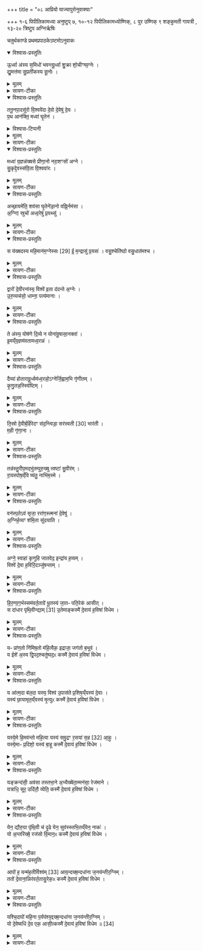 +++
title = "०८ आप्रियो याज्यापुरोनुवाक्याः"

+++
१-६ पिपीलिकामध्या अनुष्टुप्
७, १०-१२ पिपीलिकामध्योष्णिक्,
८ पुर उष्णिक्
९  शङ्कुमती गायत्री , १३-२० त्रिष्टुप अग्निर्ऋषिः

चतुर्थकाण्डे प्रथमप्रपाठकेऽष्टमोऽनुवाकः
<details open><summary>विश्वास-प्रस्तुतिः</summary>

ऊ॒र्ध्वा अ॑स्य स॒मिधो॑ भवन्त्यू॒र्ध्वा शु॒क्रा शो॒चीꣳष्य॒ग्नेः ।  
द्यु॒मत्त॑मा सु॒प्रती॑कस्य सू॒नोः ।  
</details>

<details><summary>मूलम्</summary>

ऊ॒र्ध्वा अ॑स्य स॒मिधो॑ भवन्त्यू॒र्ध्वा शु॒क्रा शो॒चीꣳष्य॒ग्नेः ।  
द्यु॒मत्त॑मा सु॒प्रती॑कस्य सू॒नोः ।  
</details>

<details><summary>सायण-टीका</summary>

( अथ चतुर्थकाण्डे प्रथमप्रपाठकेऽष्टमोऽनुवाकः )।  
सप्तमेऽनुवाकेऽग्निचयनाङ्गभूते पशौ सामिधेन्योऽभिहिताः ।  
अथाष्टमे प्रयाजयाज्या आप्रीनाम(मि)का उच्यन्ते ।  
कल्पः—‘ऊर्ध्वा अस्य समिधो भवन्तीति प्रयाजानामाप्रियो भवन्ति’ इति।  
तत्र प्रथमामाह— ऊर्ध्वा अस्येति ।  
प्रयाजानां सर्वेषामग्निविशेषा एव देवताः ।  
तत्र प्रथम-प्रयाजदेवतामग्निविशेषरूपामयं समिच्छब्द आचष्टे ।  
सम्यगि धे प्रकाशत इति व्युत्पत्तेः ।  
बहुवचनं पूजार्थम् ।  
अस्याग्नेः स्वरूपविशेषभूताः समिधः समिन्नामिका  
१८१९ देवता ऊर्ध्वा भवन्ति, अस्मच्छ्रेयोर्थमुद्युक्ता भवन्तु ।  
तदुद्योगाच्छोचींषि ज्वालास्व-रूपाण्यूर्ध्वा भवन्तुत्तमानि भवन्तु ।  
कीदृशानि शोचींषि, शुक्रा भास्वराणि द्युमत्त-माऽतिशयेन दीप्तिमन्ति ।  
कीदृशस्याग्नेः, सुप्र॑तीकस्य सुमुखस्य सूनोः पुत्रवद्धित-कारिणः ।  
</details>

<details open><summary>विश्वास-प्रस्तुतिः</summary>

तनू॒नपा॒दसु॑रो वि॒श्ववे॑दा दे॒वो दे॒वेषु॑ दे॒वः ।  
प॒थ आन॑क्ति॒ मध्वा॑ घृ॒तेन॑ ।  
</details>

<details><summary>विश्वास-टिप्पनी</summary>

पाठान्तरं काशिकानुवादे -

> तनू꣡न꣡पात् (tanu being formed by ऊ Unadi I.80 has acute on the final, according to others it has acute on the first and napat = na pati or na palayati with क्विप् and has acute on the first). 
</details>


<details><summary>मूलम्</summary>

तनू॒नपा॒दसु॑रो वि॒श्ववे॑दा दे॒वो दे॒वेषु॑ दे॒वः ।  
प॒थ आन॑क्ति॒ मध्वा॑ घृ॒तेन॑ ।  
</details>

<details><summary>सायण-टीका</summary>

अथ द्वितीयामाह— तनूनपादसुर इति ।  
तनूर्न पातयति न विनाशयतीति तनूनपात्, शरीर-पालक इत्यर्थः ।  
एतन्नामकः कश्चिदग्निविशेषो मध्वा मधुरेण घृतेन पथ आनक्ति स्वर्गसाधनत्वेन तन्मार्गभूतानि हवींषि घृतेनाऽऽक्तानि करोतु ।  
कीदृशस्तनूनपात् ।  
असू प्राणान्राति ददातीत्यसुरः ।  
अत एव शरीरपालक इति युक्तम् ।  
विश्वं वेत्तीति विश्ववेदाः ।  
देवो द्योतनात्मको मनुष्यैः पूजनीयो  वा ।  
न केवलं मनुष्येष्वेव देवो-ऽपि तु देवेष्वप्यधिको देवः ।   
</details>

<details open><summary>विश्वास-प्रस्तुतिः</summary>

मध्वा॑ य॒ज्ञन्न॑ख्षसे प्रीणा॒नो नरा॒शꣳसो॑ अग्ने ।  
सु॒कृद्दे॒वस्स॑वि॒ता वि॒श्ववा॑रः ।
</details>

<details><summary>मूलम्</summary>

मध्वा॑ य॒ज्ञन्न॑ख्षसे प्रीणा॒नो नरा॒शꣳसो॑ अग्ने ।  
सु॒कृद्दे॒वस्स॑वि॒ता वि॒श्ववा॑रः ।
</details>

<details><summary>सायण-टीका</summary>

अथ तृतीयामाह— मध्वा यज्ञमिति ।  
नरैः शंसनीयो नरशंसः ।  
एतन्नामकः कश्चिदग्निवि-शेषः।  
हेऽग्ने त्वं नराशंसो भूत्वा मध्वा मधुरेण घृतेन प्रीणानस्तृप्यन्निमं यज्ञं नक्षसे प्राप्नोषि निर्वर्तयसीत्यर्थः ।  
कीदृशो नराशंसः ।  
सुष्ठु करोति वैकल्यं परिहरतीति सुकृत् ।  
देवो द्योतनात्मकः सविता कर्मण्यस्माकं प्रेरकः ।  
विश्वानि दुरितानि वार-यतीवि विश्ववारः ।  
</details>

<details open><summary>विश्वास-प्रस्तुतिः</summary>

अच्छा॒यमे॑ति॒ शव॑सा घृ॒तेने॑डा॒नो वह्नि॒र्नम॑सा ।  
अ॒ग्निꣵ स्रुचो॑ अध्व॒रेषु॑ प्र॒यथ्सु॑ ।  
</details>

<details><summary>मूलम्</summary>

अच्छा॒यमे॑ति॒ शव॑सा घृ॒तेने॑डा॒नो वह्नि॒र्नम॑सा ।  
अ॒ग्निꣵ स्रुचो॑ अध्व॒रेषु॑ प्र॒यथ्सु॑ ।  
</details>

<details><summary>सायण-टीका</summary>

अथ चतुर्थीमाह— अच्छायमेतीति ।  
ईडान इत्यग्निविशेषस्य नामधेयम् ।  
स्तुतिप्रियत्वादीडान इत्युच्यते ।  
एतन्नामकोऽयं वह्निः शवसा बलेन युक्तः सन्नच्छ यज्ञं प्राप्तुमेति गच्छति।  
तमग्निमध्वरेषु प्रयत्सु यज्ञेषु प्रवर्तमानेषु स्रुचो घृतेन जुहूनिष्ठेनाऽऽज्येन नमसा नम-स्कारेण च परिचरेमेति शेषः ।   

</details>
<details open><summary>विश्वास-प्रस्तुतिः</summary>

स य॑ख्षदस्य महि॒मान॑म॒ग्नेस्सः [29]  ई॒ म॒न्द्रासु॑ प्र॒यसः॑ ।
वसु॒श्चेति॑ष्ठो वसु॒धात॑मश्च ।
</details>

<details><summary>मूलम्</summary>

स य॑ख्षदस्य महि॒मान॑म॒ग्नेस्सः [29]  ई॒ म॒न्द्रासु॑ प्र॒यसः॑ ।
वसु॒श्चेति॑ष्ठो वसु॒धात॑मश्च ।
</details>

<details><summary>सायण-टीका</summary>

अथ पञ्चमीमाह— स यक्षदस्येति ।  
बर्हिर्नामकः कश्चिदग्निविशेषः प्राकृते बर्हिरग्न आज्यस्य वेत्वित मन्त्रे प्रसिद्धत्वादिह प्रसिद्धवाचकेन तच्छब्देन परामृश्यते ।  
स तादृशो बर्हि-र्नामकोऽग्निविशेषोऽस्य सामान्यरूपस्याग्नेर्महिमानं यक्षद्यजतु पूजयतु ।  
स *ईं स एव बर्हिर्नामकोऽग्निर्मन्द्रासु हर्षजनिकासु स्तुतिरूपासु ऋक्षु प्रयसः प्रयासवान्, * मन्त्रेऽनुस्वारलोपश्छान्दसः ।  
१८२० अधिकपरिचर्यायुक्त इत्यर्थः ।  
किंचायं बर्हिर्नामकोऽग्निर्वसुः प्राणिनां वासयिता चेतिष्ठोऽतिशयेनाभिज्ञो वसुधातमश्च यजमानार्थं द्रव्यस्यातिशयेन धारयिता ।  
</details>

<details open><summary>विश्वास-प्रस्तुतिः</summary>

द्वारो॑ दे॒वीरन्व॑स्य॒ विश्वे॑ व्र॒ता द॑दन्ते अ॒ग्नेः ।  
उ॒रु॒व्यच॑सो॒ धाम्ना॒ पत्य॑मानाः ।  
</details>

<details><summary>मूलम्</summary>

द्वारो॑ दे॒वीरन्व॑स्य॒ विश्वे॑ व्र॒ता द॑दन्ते अ॒ग्नेः ।  
उ॒रु॒व्यच॑सो॒ धाम्ना॒ पत्य॑मानाः ।  
</details>

<details><summary>सायण-टीका</summary>

अथ षष्ठीमाह— द्वारो देवीरन्वस्येति ।  
द्वार्शब्देन स्त्रीमूर्तिधरः कश्चुदग्निविशेष उच्यते ।  
पूजार्थं बहुवचनम् ।  
या देव्यो द्वार्शब्दाभिधेयाः प्रथममग्नेर्व्रतमाचरन्ति ता द्वारो देवीरनु विश्वे सर्वे यजमाना अस्याग्नेः संबन्धीनि व्रतानि कर्माणि ददन्ते हविः प्रयच्छन्ति ।  
कीदृशीर्द्वारः ।  
उरुव्यचसो विस्तीर्णगतीर्धाभ्ना तेजसा प्रत्यमानाः प्राप्य- माणास्तेजास्विनीरित्यर्थः ।  
</details>

<details open><summary>विश्वास-प्रस्तुतिः</summary>

ते अ॑स्य॒ योष॑णे दि॒व्ये न योना॑वु॒षासा॒नक्ता॑ ।  
इ॒मय्ँय॒ज्ञम॑वतामध्व॒रन्नः॑ ।
</details>

<details><summary>मूलम्</summary>

ते अ॑स्य॒ योष॑णे दि॒व्ये न योना॑वु॒षासा॒नक्ता॑ ।  
इ॒मय्ँय॒ज्ञम॑वतामध्व॒रन्नः॑ ।
</details>

<details><summary>सायण-टीका</summary>

अथ सप्तमीमाह— ते अस्येति ।  
उषासेत्युषःकालरूपा काचिदग्नेमूर्तिः, नक्तेति च रात्रिरूपा काचिदग्नेर्मूर्प्तिः ।  
उषासा च नक्ता चोषासानक्ता ।  
एतन्नामिके ये अस्याग्नेर्मूर्ती ते नोऽस्मदीयमिमं यज्ञं योनावस्मिन्स्थानेऽध्वरं हिंसारहितं यथा भवति तथाऽवतां रक्षताम् ।  
कीदृश्यौ ते, योषणे परस्परमिश्रिते ।  
तत्र दृष्टान्तः— दिव्ये न, यथा द्युलोकस्थे मूर्ती भासमाने भवत एवमेते मूर्ती ।  
</details>

<details open><summary>विश्वास-प्रस्तुतिः</summary>

दैव्या॑ होतारावू॒र्ध्वम॑ध्व॒रन्नो॒ऽग्नेर्जि॒ह्वाम॒भि गृ॑णीतम् ।  
कृ॒णु॒तन्न॒स्स्वि॑ष्टिम् ।  
</details>

<details><summary>मूलम्</summary>

दैव्या॑ होतारावू॒र्ध्वम॑ध्व॒रन्नो॒ऽग्नेर्जि॒ह्वाम॒भि गृ॑णीतम् ।  
कृ॒णु॒तन्न॒स्स्वि॑ष्टिम् ।  
</details>

<details><summary>सायण-टीका</summary>

अथाष्टमीमाह— दैव्या होताराविति ।  
होतृशब्दाभिधेयौ द्वावग्निविशेषौ ।  
होतृत्वं च विविधं दैव्यं मानुषं च ।  
तत्रैतौ होतारौ दैव्यौ ।  
हे दैव्या होतारावग्नेर्जिह्वां ज्वालामभिलक्ष्य प्रवृत्तमूर्ध्वमत्युच्छ्रितं नोऽध्वरमस्मदीयमिमं यज्ञं गृणीतं प्रख्या पयतम् ।  
किंच नोऽस्मदर्थं स्विष्टिं कृणुतं वैगुण्यं परिहत्येतामिष्टिं शोभनां कुरुतम् ।
</details>

<details open><summary>विश्वास-प्रस्तुतिः</summary>

ति॒स्रो दे॒वीर्ब॒र्हिरेदꣳ स॑द॒न्त्विडा॒ सर॑स्वती [30]  भार॑ती ।  
म॒ही गृ॑णा॒ना ।  
</details>

<details><summary>मूलम्</summary>

ति॒स्रो दे॒वीर्ब॒र्हिरेदꣳ स॑द॒न्त्विडा॒ सर॑स्वती [30]  भार॑ती ।  
म॒ही गृ॑णा॒ना ।  
</details>

<details><summary>सायण-टीका</summary>

अथ नवमीमाह— तिस्रो देवोरिति ।  
इडा सरस्वती भारतीत्यादिशब्दवाच्यास्तिस्रो देव्योऽ-ग्निमूर्तयो याः सन्ति ता इदं बर्हिरिमं यज्ञमासदन्तु ।  
प्राप्नुवन्तु ।  
तासां प्रत्येके विशेषणमाह—मही महती गृणाना यज्ञं प्रख्यापयन्ती ।   
</details>

<details open><summary>विश्वास-प्रस्तुतिः</summary>

तन्न॑स्तु॒रीप॒मद्भु॑तम्पुरु॒ख्षु त्वष्टा॑ सु॒वीर॑म् ।  
रा॒यस्पोष॒व्ँवि ष्य॑तु॒ नाभि॑म॒स्मे ।  
</details>

<details><summary>मूलम्</summary>

तन्न॑स्तु॒रीप॒मद्भु॑तम्पुरु॒ख्षु त्वष्टा॑ सु॒वीर॑म् ।  
रा॒यस्पोष॒व्ँवि ष्य॑तु॒ नाभि॑म॒स्मे ।  
</details>

<details><summary>सायण-टीका</summary>

अथ दशमीमाह— तन्नस्तुरीपमिति ।  
त्वष्टेति कश्चिदग्निविशेषः ।  
सोऽयमस्मे अस्मासु तदैश्वर्यं, विष्यतु विशेषेणावंसितं करोतु संपूर्ण करोत्वित्यर्थः ।  
कीदृशमैश्वर्यं, नोऽ-स्मदर्थं तुरीपं तूर्णमेव प्राप्यमाणम् ।  
अद्भुतं गवाश्वादिबाहुल्येऽऽश्चर्यरूपं, पुरुक्षु पुरुभिर्बहुभिमर्नुष्यैः क्षूयते शब्द्यते प्रशस्यत इति पुरुक्षु ( तादृशम् ) ।  
शोभना  
१८२१ वीराः पुत्रा यस्मिंस्तत्सुवीरं, रायो धनस्य पोषः पुष्टिर्यस्मिंस्तद्रायस्पोपं, नाभिं रथचक्रगतानामराणां नाभिरिव सर्मेषां बन्धूनामाश्रयभूतं [ तादृशम् ] ।  
</details>

<details open><summary>विश्वास-प्रस्तुतिः</summary>

वन॑स्प॒तेऽव॑ सृजा॒ ररा॑ण॒स्त्मना॑ दे॒वेषु॑ ।  
अ॒ग्निर्ह॒व्यꣳ श॑मि॒ता सू॑दयाति ।
</details>

<details><summary>मूलम्</summary>

वन॑स्प॒तेऽव॑ सृजा॒ ररा॑ण॒स्त्मना॑ दे॒वेषु॑ ।  
अ॒ग्निर्ह॒व्यꣳ श॑मि॒ता सू॑दयाति ।
</details>

<details><summary>सायण-टीका</summary>

अथैकादशीमाह वनस्पतेऽवेति ।  
वनस्पतिनामकः कश्चिदुग्निविशेषः ।  
हे वनस्पते त्वं रणाणो दानशीलः सन्रममाणो वा देवेष्वस्माभिर्यष्टव्येषु त्मनाऽवसृजास्मद्दत्तं हविः स्वयमेव स्थापय ।  
अस्माभिः प्रार्थितोऽयमग्निः शमिता दुरितापशमस्य कर्ता सन्हव्यं सूदयाति, अस्मदीयं हर्विर्देवेषु सूदयतु ।    
</details>

<details open><summary>विश्वास-प्रस्तुतिः</summary>

अग्ने॒ स्वाहा॑ कृणुहि जातवेद॒ इन्द्रा॑य ह॒व्यम् ।  
विश्वे॑ दे॒वा ह॒विरि॒दञ्जु॑षन्ताम् ।
</details>

<details><summary>मूलम्</summary>

अग्ने॒ स्वाहा॑ कृणुहि जातवेद॒ इन्द्रा॑य ह॒व्यम् ।  
विश्वे॑ दे॒वा ह॒विरि॒दञ्जु॑षन्ताम् ।
</details>

<details><summary>सायण-टीका</summary>

अथ द्वादशीमाह— अग्ने स्वाहेति ।  
स्वाहाकाराभिमानी कश्चिदग्निविशेषः ।  
तादृश हे जात-वेदोऽग्न इन्द्रार्थमिदं हव्यं स्वाहा कृणुहि स्वाहुतं कुरु ।   

विश्वे देवाः सर्वेऽपि देवा-स्तदा तदा मया दीयमानमिदं हविर्जुषन्ताम् ।  
यद्यप्येकादशेव प्रयाजास्तथाऽपि द्वितीयतृतीययोर्मन्त्रयोः पुरुषभेदेन व्यवस्थियत्वान्मन्त्राणां द्वादशसंख्या न विरुद्यते ।  
सा च व्यवस्था सूत्रकारेण दर्शिता– “नराशंसो द्वितीयः प्रयाजो वसिष्ठशुनकानां तनूनपादितरेषां गोत्राणाम्” इति।  
</details>

<details open><summary>विश्वास-प्रस्तुतिः</summary>

हि॒र॒ण्य॒ग॒र्भस्सम॑वर्त॒ताग्रे॑ भू॒तस्य॑ जा॒तᳶ पति॒रेक॑ आसीत् ।  
स दा॑धार पृथि॒वीन्द्याम् [31]  उ॒तेमाङ्कस्मै॑ दे॒वाय॑ ह॒विषा॑ विधेम ।  
</details>

<details><summary>मूलम्</summary>

हि॒र॒ण्य॒ग॒र्भस्सम॑वर्त॒ताग्रे॑ भू॒तस्य॑ जा॒तᳶ पति॒रेक॑ आसीत् ।  
स दा॑धार पृथि॒वीन्द्याम् [31]  उ॒तेमाङ्कस्मै॑ दे॒वाय॑ ह॒विषा॑ विधेम ।  
</details>

<details><summary>सायण-टीका</summary>

कल्पः—हिरण्यगर्भः समवर्तताग्र इति स्रुच्यमाघारयति” इति।  
पाठस्तु— हिरण्यगर्भ इति ।  
हिरण्ये ब्रह्माण्डरूपे गर्भरूपेणावस्थितः प्रजापतिर्हिर-ण्यगर्भः ।  
स च भूतस्य प्राणिजातस्याग्रे समवर्तत प्राणिजातोत्पत्तेः पुरा स्वयं शरीरधारी बभूव ।  
स च जात उत्पन्नमात्र एक एवोत्पत्स्यमानस्य सर्वस्य जगतः पतिरासीत् ।  
क एव पृथिवी द्यां विस्तीर्णो दिवं दाधार धृतवान् ।  
उतापि चेमां भूमिं दाधार ।  
तादृशाय कस्मै प्रजापतये देवायाऽऽधाररूपेण हविषा विधेम परिचरेम् ।  
</details>

<details open><summary>विश्वास-प्रस्तुतिः</summary>

यᳶ प्रा॑ण॒तो नि॑मिष॒तो म॑हि॒त्वैक॒ इद्राजा॒ जग॑तो ब॒भूव॑ ।  
य ईशे॑ अ॒स्य द्वि॒पद॒श्चतु॑ष्पद॒ᳵ कस्मै॑ दे॒वाय॑ ह॒विषा॑ विधेम ।  
</details>

<details><summary>मूलम्</summary>

यᳶ प्रा॑ण॒तो नि॑मिष॒तो म॑हि॒त्वैक॒ इद्राजा॒ जग॑तो ब॒भूव॑ ।  
य ईशे॑ अ॒स्य द्वि॒पद॒श्चतु॑ष्पद॒ᳵ कस्मै॑ दे॒वाय॑ ह॒विषा॑ विधेम ।  
</details>

<details><summary>सायण-टीका</summary>

कल्पः—“यः प्राणतो य आत्मदा इति प्राजापत्यस्य” इति।  
यः पशुः प्राजापत्यस्तस्यैते याज्यानुवाक्ये इत्यर्थः ।  
तत्र वपायां द्वे ऋचौ पुरोडाशे द्वे ऋचौ हविषि द्वे ऋचाविति षडृचो याज्यानुवाक्याः ।  
तत्र प्रथमामाह— यः प्राणत इति ।  
यः प्रजापतिरेक इदेक एव प्राणतः श्वासयुक्तस्य  
१८२२ निमिषतश्चक्षूर्निमेषयुक्तस्य च सर्वस्य जगतो महित्वा स्वमहिम्ना राजा बभूव ।  
अत एव यः प्रजापतिरस्य द्विपदो मनुष्यादेश्चतुष्पदो गवादेश्चेसे नियमनाव समर्थो भवति।  
तादृशाय कस्यै देवाय हविषा विधेम ।    
</details>

<details open><summary>विश्वास-प्रस्तुतिः</summary>

य आ॑त्म॒दा ब॑ल॒दा यस्य॒ विश्व॑ उ॒पास॑ते प्र॒शिष॒य्ँयस्य॑ दे॒वाः ।  
यस्य॑ छा॒यामृत॒य्ँयस्य॑ मृ॒त्युᳵ कस्मै॑ दे॒वाय॑ ह॒विषा॑ विधेम ।  
</details>

<details><summary>मूलम्</summary>

य आ॑त्म॒दा ब॑ल॒दा यस्य॒ विश्व॑ उ॒पास॑ते प्र॒शिष॒य्ँयस्य॑ दे॒वाः ।  
यस्य॑ छा॒यामृत॒य्ँयस्य॑ मृ॒त्युᳵ कस्मै॑ दे॒वाय॑ ह॒विषा॑ विधेम ।  
</details>

<details><summary>सायण-टीका</summary>

अथ द्वितीयामाह— य आत्मदा इति ।  
यः प्रजापतिरात्मदाः शरीरेषु जीवरूपेणऽऽत्मप्रद बलदाः सामर्थ्यप्रदश्च, यस्य प्रजापतेः प्रशिषमाज्ञां विश्वे सर्वे मनुष्या उपासते नातिवर्तन्ते ।  
किंच यस्य प्रशिषं देवा अप्युपासते ।  
अमृतममरणं मोक्षरूपं यस्य च्छाया, यस्य प्रजापतेश्छायावत्स्वाधीने, मृत्युः प्राणिनां मरणमपि यस्य च्छायेव स्वाधीनस्तादृशाय कस्मै देवाय हविषा विधेम ।   
</details>

<details open><summary>विश्वास-प्रस्तुतिः</summary>

यस्ये॒मे हि॒मव॑न्तो महि॒त्वा यस्य॑ समु॒द्रꣳ र॒सया॑ स॒ह [32]  आ॒हुः ।  
यस्ये॒माᳶ प्र॒दिशो॒ यस्य॑ बा॒हू कस्मै॑ दे॒वाय॑ ह॒विषा॑ विधेम ।  
</details>

<details><summary>मूलम्</summary>

यस्ये॒मे हि॒मव॑न्तो महि॒त्वा यस्य॑ समु॒द्रꣳ र॒सया॑ स॒ह [32]  आ॒हुः ।  
यस्ये॒माᳶ प्र॒दिशो॒ यस्य॑ बा॒हू कस्मै॑ दे॒वाय॑ ह॒विषा॑ विधेम ।  
</details>

<details><summary>सायण-टीका</summary>

अथ तृतीयमाह— यस्येमे हिमवन्त इति ।  
इमे हिमवन्तो हिमवत्प्रमुखाः पर्वता यस्य महित्वा महिम्ना वर्तन्ते ।  
रसया भूभ्या सहावस्थितं समुद्रं यस्य स्वाधीनमाहुः ।  
इमादृश्य-मानाः प्रदिशः प्राच्यादिदिशो यस्याधीना आहुः ।  
यस्य प्रजापतेर्बाहू धर्माधर्माविति शेषः ।  
तादृशाय कस्मा इत्यादि ।    
</details>

<details open><summary>विश्वास-प्रस्तुतिः</summary>

यङ्क्रन्द॑सी॒ अव॑सा तस्तभा॒ने अ॒भ्यैख्षे॑ता॒म्मन॑सा॒ रेज॑माने ।  
यत्राधि॒ सूर॒ उदि॑तौ॒ व्येति॒ कस्मै॑ दे॒वाय॑ ह॒विषा॑ विधेम ।  
</details>

<details><summary>मूलम्</summary>

यङ्क्रन्द॑सी॒ अव॑सा तस्तभा॒ने अ॒भ्यैख्षे॑ता॒म्मन॑सा॒ रेज॑माने ।  
यत्राधि॒ सूर॒ उदि॑तौ॒ व्येति॒ कस्मै॑ दे॒वाय॑ ह॒विषा॑ विधेम ।  
</details>

<details><summary>सायण-टीका</summary>

अथ चतुर्थीमाह— यं क्रन्दसी इति ।  
प्रजापतेः क्रन्दनाद्रोदनादुत्पन्ने द्यावापृथिव्यौ क्रन्दसी अत एवान्यत्राऽऽम्नातम्—‘यदरोदीत्तदनयो रोदस्त्वम्’ इति ।  
ते च द्यावापृथिव्या-ववसा रक्षणेन निमित्तेन यं प्रजापतिं मनसाऽभ्यैक्षेतामभित ईक्षणं कृतवत्यौ अय-मावां रक्षत्वित्याशासनं कृतवत्यावित्यर्थः ।  
कीदृशौ द्यावापृथिव्यौ, तस्तभाने देवानां मनुष्याणां चावस्थानाय स्तम्भिते, रेजमाने दीप्यमाने सूरः सूर्यो यत्राधि यस्मिन्प्रजाप-तावधिश्रित्योदितौ व्येति उदयविषये विविधं गच्छति, तादृशाय कस्मै देवाय हविषा विधेम ।    
</details>

<details open><summary>विश्वास-प्रस्तुतिः</summary>

येन॒ द्यौरु॒ग्रा पृ॑थि॒वी च॑ दृ॒ढे येन॒ सुव॑स्स्तभि॒तय्ँयेन॒ नाकः॑ ।  
यो अ॒न्तरि॑ख्षे॒ रज॑सो वि॒मान॒ᳵ कस्मै॑ दे॒वाय॑ ह॒विषा॑ विधेम ।  
</details>

<details><summary>मूलम्</summary>

येन॒ द्यौरु॒ग्रा पृ॑थि॒वी च॑ दृ॒ढे येन॒ सुव॑स्स्तभि॒तय्ँयेन॒ नाकः॑ ।  
यो अ॒न्तरि॑ख्षे॒ रज॑सो वि॒मान॒ᳵ कस्मै॑ दे॒वाय॑ ह॒विषा॑ विधेम ।  
</details>

<details><summary>सायण-टीका</summary>

अथ पञ्चमीमाह— येन द्यौरुग्रेति ।  
उग्रा पुण्यरहितैः प्राणिमिर्दुष्प्रामा द्यौः पृथिवी चेत्येते उभे येन प्रजापतिना दृढे कृते ।  
सुवः स्वर्गसुखं येन प्रजापतिना स्तभितं पुण्य कृत्सु व्यवस्थापितम् ।  
नाको दुःखरहितो मोक्षो येन प्रजापतिना ज्ञानिषु स्तभितः ।  
यश्च प्रजापतिरन्तरिक्षे लोके रजसो राजसस्व यक्षगन्धर्वादेर्विमानो विमाता निर्माता, तादृशाय कस्मा इत्यादि ।   
</details>

<details open><summary>विश्वास-प्रस्तुतिः</summary>

आपो॑ ह॒ यन्म॑ह॒तीर्विश्व॑म् [33]  आय॒न्दख्ष॒न्दधा॑ना ज॒नय॑न्तीर॒ग्निम् ।  
ततो॑ दे॒वाना॒न्निर॑वर्त॒तासु॒रेक॒ᳵ कस्मै॑ दे॒वाय॑ ह॒विषा॑ विधेम ।  
</details>

<details><summary>मूलम्</summary>

आपो॑ ह॒ यन्म॑ह॒तीर्विश्व॑म् [33]  आय॒न्दख्ष॒न्दधा॑ना ज॒नय॑न्तीर॒ग्निम् ।  
ततो॑ दे॒वाना॒न्निर॑वर्त॒तासु॒रेक॒ᳵ कस्मै॑ दे॒वाय॑ ह॒विषा॑ विधेम ।  
</details>

<details><summary>सायण-टीका</summary>

अथ षष्ठीमाह—  १८२३ आपो ह यदिति ।  
यद्यस्य प्रजापतेरनुग्रहान्महतीर्महत्य आपो विश्वमाय-न्विश्वाकार प्राप्ताः ।  
अत एव स्मर्यते—
“अप एव ससर्जाऽऽदौ तासु वीर्यमवासृजत्।  
तदण्डमभवद्धैमम्” इति।  
कीदृश्य आपः, दक्षमग्निचयने कुशलं यजमानं दधाना धारयन्त्य उत्पाद यन्त्यः ।  
तथा चेतव्यमग्निं जनयन्तीरुत्पादयन्त्यः ।  
ततस्तस्मात्प्रजापतेर्देवानां सर्वे-षामसुर्जीवनमेतुः प्राण एको निरवर्तत निष्पन्नः।  
तादृशाय कस्मा इत्यादि ।  
सेयमृक्षष्ठी हविष याज्या ।    
</details>

<details open><summary>विश्वास-प्रस्तुतिः</summary>

यश्चि॒दापो॑ महि॒ना प॒र्यप॑श्य॒द्दख्ष॒न्दधा॑ना ज॒नय॑न्तीर॒ग्निम् ।  
यो दे॒वेष्वधि॑ दे॒व एक॒ आसी॒त्कस्मै॑ दे॒वाय॑ ह॒विषा॑ विधेम ॥ [34]  
</details>

<details><summary>मूलम्</summary>

यश्चि॒दापो॑ महि॒ना प॒र्यप॑श्य॒द्दख्ष॒न्दधा॑ना ज॒नय॑न्तीर॒ग्निम् ।  
यो दे॒वेष्वधि॑ दे॒व एक॒ आसी॒त्कस्मै॑ दे॒वाय॑ ह॒विषा॑ विधेम ॥ [34]  
</details>

<details><summary>सायण-टीका</summary>

तत्रैवान्यां विकल्पितां याज्यामाह— यश्चिदाप इति ।  
आपइति द्वितीयाबहुवचनम् ।  
यश्चिद्य एव प्रजापतिः पूर्वोक्तरीत्या विश्वाकारेण परिणता महतीरपो महिता स्वामहिम्ना पर्यपश्यदपां तथा-विधसामर्थ्याय कटाक्षेण वीक्षितवान् ।  
कीदृशीरपः ।  
दक्षं दधाना अग्निं जनयन्तीः।  
पूर्ववद्व्याख्येयम् ।  
यः प्रजापतिर्देवेषु सर्वेष्वधिको देव आसीत्तादृशाय कस्मा इत्यादि।  
एतस्मिन्नूर्ध्वा अस्येत्यादावष्टमानुवाके प्रयाजयाज्या आप्रीनामिका आद्या-रमन्त्रो याज्यानुवाक्याश्चोक्ताः ।  
पूर्वस्मिंस्तु सप्तमेऽनुवाके सामिधेन्योऽभिहिताः ।  
तासामेतासामुभयविधानामृचां पशुप्रयोगान्तः पातित्वेन पशुविधिमन्तरेण व्याख्या-तुमशक्यत्वात्पशुविधिरादौ वक्तव्यः ।  
तेभ्योऽपि पशुभ्यः पुरुषशीर्षस्य पूर्वं संपादनी-यत्वादादौ तत्संपादनं विधत्ते— ‘एकविꣳ शत्या माषैः पुरुषशीर्षमच्छैत्यमेध्या वै माषा अमेध्यं पुरुषशीर्ष-ममेध्यैरेवास्यामेध्यं निरवदाय मेध्यं कृत्वाऽहरीत’ (सं. का. ५ प्र. १ अ. ८) इति।  
एकविशतिसंख्याकानि माषबीजानि स्वीकृत्य तैर्युक्तः पुरुषशीर्षं प्राप्तुं गच्छेत् ।   तथा च सूत्रकारेणोक्तम् “सप्तैकविंशतिं वा माषानादाय पुरुषशिरोऽच्छैति वैश्यस्य राजन्यस्य चेषुहतस्याशनिहतस्य वा माषानुपन्युप्यायं योऽसि यस्य त इंद शिर इति पुरुषशिरः प्रच्छिद्यैतेन त्वमत्र शीर्षण्यानेधीति सप्तधा   १८२४ वितृण्णां वल्मीकवपां शिरसां स्थाने प्रति निदधाति” इति ।   माषास्तावदपूतत्वाद्य-ज्ञानर्हाः ।   पुरुषशीर्षं चास्पृश्यत्वाद्यज्ञानर्हम् ।   ततो यथा रजका मलरूपेणोषेण वस्त्रमलमपनीय शोधयन्ति, एवमत्राप्यमेध्यैर्माषैः शिरोनिष्ठममेध्यभागं निःसार्य तच्छिरो यज्ञयोग्यं कृत्वा समानयति ।  
माषसंख्यां प्रशंसति— “एकविꣳ शतिर्भवन्त्येकविꣳशो वै पुरुषः पुरुषस्याऽऽप्त्यै” (सं. का. ५ प्र. १ अ. ८) इति।  
एकविंशतिसंख्यापूरकत्वं पुरुषस्यान्मत्राऽऽम्नातम्—“दश हस्त्या अङ्गु-लयो दश पद्या आत्मैकविꣳशः” इति।   अतोऽत्र माषसंख्या पुरुषप्राप्त्यै संपद्यते।   शिरश्छेदादूर्ध्वं शिरोरहिते कबन्धे वल्मीकवपास्थापनं विधत्ते— “व्यृद्धं वा एतत्प्राणैरमेध्यं यत्पुरुषशीर्षꣳ सप्तधा वितृण्णां वल्मीकवप” प्रति नि दधाति सप्त वै शीर्षण्याः प्राणाः प्राणैरेवैनत्समर्धयति मेध्यत्वायां” (सं. का. ५ प्र. १ अ. ८) इति।  
यच्छिन्नं शिरस्तदेतत्प्राणैर्वियुक्तत्वादमेध्यम् ।   अतस्तदपनीयान्तःस्थितस-प्तच्छिद्रोपेतां वल्मीकस्या कांचिद्वपाकारां मृत्संहतिं शिरसः स्थाने प्रतिनिदधाति ।   जीवतः पुरुषस्य शिरोगतच्छिद्रेषु संचरन्तः प्राणा अपि सप्तैव ।   अतः सप्तच्छिद्रो-पेताया वयायास्तत्र स्थापनेनैतच्छिरोऽपि प्राणेः समृद्धं भवत्येवं तच्च प्राणोपतेत्वं मेध्यत्वाय संपद्यते ।  
तत्र सूत्रकारेण योऽस्य कोष्ठस्य जगत इति तिस्र ऋचः पठित्वाऽन्ते यदुक्तं “तिसृभिर्यमगाथाभिः परिगायति” इति, तदेतद्विधत्ते— “यावन्तो वै मृत्युबन्धवस्तेषां यम आधिपत्यं परीयाय यमगाथाभिः परिगायति यमादेवैनद्वृङ्क्ते” (सं. का. ५ प्र. १ अ. ८) इति।  
हिरण्यकक्ष्यान्तुधुरादित्यादिमन्त्रेणाऽऽम्नाता अन्यत्रापि कालान्तकादिश-ब्दैराम्नाता मृत्युबन्धवो यावन्तः सन्ति तेषां सर्वेषामाधिपत्यं यमः प्राप्तवान् ।   यमो गीयते यास्वृक्षु ता यमगाथाः ।   तासां पाठेन यमसकाशादेनत्पुरुपादिरो वृङ्क्ते   १८२५ वर्जितं करोति ।   ताश्च यमगाथा योऽस्य कौष्ठ्येत्पाद्या आरण्यकाण्डे पितृमेधप्रपाठके सामाम्नाताः ।   अत्रापेक्षितानां यमगाथानां संख्यां विधत्ते— “तिसृभिः परि गायति त्रय इमे लोका एभ्य एवैनल्लोकेभ्यो वृङ्क्ते” (सं. का. ५ प्र. १ अ. ८) इति।  
एनच्छिरो लोकेभ्यः पृथक्कृत्य स्वाधीनं करोतीत्यर्थः ।  
प्रसङ्गात्पुरुषार्थं क्वंचिन्निषेधं दर्शयति— “तस्माद्रायते ने देयं गाथा हि तदवृङ्क्ते” (सं. का. ५ प्र. १ अ. ८) इति।  
यस्तु ब्राह्मणो याजनाध्यापनप्रतिग्रहान्परित्यज्य गानेनैव जीविकां संपा दयति तादृशाय ब्राह्मणाय शास्त्रीयं देयं किमपि न दद्यात् ।   हि यस्माद्गाथा गानवि-द्यवै तद्द्रव्यममेध्यं कृत्वा वृङ्क्ते देवपितृकार्येभ्यो वर्जयति, तस्मात्तादृशाय न देयम्।  

यदुक्तं सूत्रकारेण—“अग्निभ्यः कामाय पशूनालभते मुष्करान्प्राजापत्यमजं तूपरमुपाकृत्याश्वऋषभवृष्णिवस्तान्” इति ।   तदेतद्विधत्ते— “अग्निभ्यः पशूनालभते कामा वा अग्नयः कामानेवाव रुन्धे” (सं. का. ५ प्र. १ अ. ८) इति।  
काम्यन्त इति कामा पुत्रपश्वादयः, तद्धेतवोऽग्नयः तस्मात्कामान्प्रामो-त्येव ।   एतेषु पशुषु कंचिद्विशेषं विधत्ते— “यत्पसून्नाऽऽलभेतानवरुद्धा अस्य पशवः स्युर्यत्पर्यग्निकृतानुत्सृजेद्यज्ञवे-शसं कुर्याद्यत्सꣳ स्थापयेद्यातयामानि शीर्षाणि स्युर्यत्पशूना लभते तेनैव पशूनव रुन्धे यत्पर्यग्निकृतानुत्सृजति शीर्ष्णामयातयामत्वाय प्राजापत्येन सꣳ स्थाप यति यज्ञो वै प्रजापतियंज्ञ एव यज्ञं प्रति ष्ठापयति” (सं. का. ५ प्र. १ अ. ८) इति।  

अत्रेदं चिन्तनीयम्-- किमाग्नेयाः पशव एव नाऽऽलभ्याः किंवा तान्वशूनु   १८२६ पाकृत्य पर्यग्निकरणादूर्ध्वमुत्सृजेत्, आहोस्वित्समाप्तिपर्यन्तमनुतिष्ठेदिति ।   नाऽऽद्यः।   न तृतीयाः ।   अत्रैवाश्ववृषभवृष्णिबस्ताशिरसां गतसारत्वेन भविष्यन्त्ययां चित्यामनु-पधेयत्वप्रसङ्गात् ।   एतद्दोषत्रयपरिहारयेत्थं कर्तव्यम्—आलम्भेनोत्सर्गेण च प्रथम-तृतीयदोषौ न भविष्यतः ।   प्रजापत्येन तूपरेण समापनाद्यज्ञभ्रंशरूपो मध्यमदोषोऽपि न भविष्यति।   यज्ञोत्पादकत्वात्प्रजापतिर्यज्ञ एव ।   ततो यज्ञरूपे प्रजापतावेव क्रिय-माणं यज्ञं प्रतिष्ठापयति समापयति ।  
इत्थमुपोद्घातत्वेन पशवो विहिताः ।   अथानुवाकद्वयोक्ता मन्त्रा व्याख्या-तव्याः ।  

यद्यपि सामिधेन्यः पूर्वानुवाकोक्ताः पूर्वमेवानुष्ठेयाश्च तथाऽप्यभ्यर्हितं पूर्व-मिति वैयाकरणोक्तन्यायेन प्रयाजयाज्यानां प्रीतिहेतूनामभ्यर्हितत्वाद्वा सूची कटाह-न्यायेनाल्पवक्तव्यत्वाद्वा ता एवाऽऽप्रीः प्रथमं विधत्ते— “प्रजापतिः प्रजा असृजत स रिरिचानोऽमन्यत स एता आप्ररिपश्यत्ता-भिर्वै स मुखत आत्मानमाऽप्रीणीत यदेता आप्रियो भवन्ति यज्ञो वै प्रजापति र्यज्ञमे-वैताभिर्मुखत आप्रीणाति” (सं. का. ५ प्र. १ अ. ८) इति।  
प्रजासृष्टौ सामर्थ्यस्योपक्षीणत्वाद्रिक्तोऽहमिति स प्रजापतिरमन्यत ।   ततः सामर्थ्यपूरिका एता आप्रीर्मनसा विचार्य निश्चितवान् ।   ततस्ताभिरेवाऽऽप्रीभिः स प्रजापतिर्यज्ञप्रारम्भ एव स्वात्मानं प्रतिमकरोत् ।   तस्मात्प्रयाजानुष्ठानार्थं एता आप्री-नामिका ऋचो भवेयुः।   आत्मानमाप्रीणात्येताभिरित्युर्ध्वा अस्येत्याद्या ऋच आप्रियः।   प्रजापतिजन्यत्वाद्यज्ञः प्रजापतिरेव ।   अतः प्रजापतिवदेतमेव यज्ञेमताभिर्ऋग्भिर्मु-खत एव प्रीतं करोति ।  
तासामाप्रीणां बहुप्रकारच्छन्दस्त्वं पाठप्राप्तं प्रशंसति— “अपरिमितछन्दसो भवन्त्यपरिमितः प्रजापतिः प्रजापतेराप्त्यै” (सं. का. ५ प्र. १ अ. ८) इति।  
१८२७ बहुप्रकारच्छन्दस्त्वं चैवं द्रष्टव्यम् सर्वाश्चैतास्त्रिपदाः ।   आसामाद्या अन्त्याश्च पादा एकादशाक्षराः ।   मध्यमः पञ्चाक्षरः षडक्षरः सप्ताक्षरोऽष्टाक्षरश्च पादः।   ता एता पिपीलिकामध्यास्त्रिपदा उष्णिहः ।   दैव्या होतारावूर्ध्वं तिस्त्रो देवीरिति च गायत्र्याविति।  
एषां छन्दसां मध्यमपादेषु यदेतत्तारतम्यं तदिदं प्रशंसति— “ऊनातिरिक्ता मिथुनाः प्रजात्यै” (सं. का. ५ प्र. १ अ. ८) इति।  
पञ्चाक्षरात्वमारभ्याष्टाक्षरत्वपर्यन्तेषूत्तरोत्तरोपेक्षया पूर्वपूर्वस्योनत्वं पूर्वपूर्वापेक्षया तूत्तरोत्तरस्यातिरिक्तत्वम् ।   
एवं कोटिद्वयात्मकत्वान्प्रिथुनत्वं तच्च प्रजननाय संपद्येत ।  
आद्यन्तपादापेक्षया मध्यमपादस्य यदल्पत्वं तदिदं प्रशंसति— ‘लोमशं वै नामैतच्छन्दः प्रजापतेः पशवो लोमाशाः पशूनेवाव रुन्धे” (सं. का. ५ प्र. १ अ. ८) इति।  
लोमसदृशं सूक्ष्म मध्यमस्य च्छन्दसस्तदिदं लोमशं, यथा हस्तपादतदङ्गु- ल्याद्यपेक्षया लोम्नः सूक्ष्मत्वम्, एवमाद्यन्तपादापेक्षया मध्यमपादस्य सूक्ष्मत्वमित्य-र्थः ।   प्रजापतेः सृष्टा एते पशवस्ते सर्वे लोमशाः ।   अतोऽस्य च्छन्दसो लोमशत्वसा-म्येन पशुप्राप्तिर्भवति।  

एतास्वाप्रीषु च्छन्दसां नानाविधत्वं प्रशंसति— ‘सर्वाणि वा एता रूपाणि सर्वाणि रूपाण्यग्नौ चित्ये क्रियन्ते तस्मादेता अग्नेश्चित्यस्य भवन्ति” [सं. का. ५ प्र. १ अ. ८] इति।  
‘सर्वाणि वा एता रूपाणि सर्वाणि रूपाण्यग्नौ चित्ये क्रियन्ते तस्मादेता अग्नेश्चित्यस्य भवन्ति” [सं. का. ५ प्र. १ अ. ८] इति।  
ऊर्ध्वा अस्येत्याद्या या आप्रियस्ताः सर्वाणि रूपाणि न्यूनातिरिक्तभावेन विविधरूपयुक्ता भासन्ते ।   यश्च वक्ष्यमाणप्रकारेण चेतव्योऽग्निस्तस्मिन्नप्यग्नौ सर्वा-णि रूपाणि क्रियन्ते ।   पक्षित्वानिष्पत्तये पक्षपुच्छादीनि बहुनि रूपाणी कामानाभेदेन श्वेनकङ्कादिरूपाणि च ।   यस्मादाप्रीणां चित्याग्नेश्चस्ति सादृश्यं तस्मादेता अग्नेश्चि-त्यस्याऽऽप्रियो भवितुं योग्याः।  
१८२८ तदेवमष्टमानुवाकोक्ता आप्रीर्व्याख्याय बहुवक्तव्यतया पूर्वमुपेक्षिताः सप्तमानुवाको-क्ताः सामिधेन्यः प्राप्तावसरतया व्याख्यायन्ते ।   तत्रैतासां सामिधे नीनां प्राकृतीभीः सामिधेनीभिः समुच्चयमभ्युषेत्य संख्याविशिष्टाः सामिधेनी र्विधत्ते— “एकविꣳशतिꣳ सामिधेनीरन्वाह रुग्वा एकविꣳ शो रुचमेव गच्छत्यथो प्रतिष्ठामेव प्रतिष्ठा ह्योकविꣳ शः” (सं. का. ५ प्र. १ अ. ८) इति।  
सूत्रकारेण—“एकादश प्राकृतीः समास्त्वाग्न इति दशाऽऽग्निकीः” इति ।   ह्युक्तम् ।   सप्तमकाण्डे “य एवं विद्वाꣳ स एकविꣳशतिरात्रमासते रोचन्त एव”  इत्ये-कविंशतिसंरूपाया दीप्तिहेतुत्वश्रावणादत्रत्यया संख्यया बुद्धिस्थ एकविंशस्तोमो दीप्तिरूपः।   तथा प्रकृतौ काम्यसामिधेनीप्रस्ताव एकविंꣳशस्तोंमानां प्रतिष्ठेत्युक्तत्वा-त्प्रीतष्ठारूपश्च ।   अतस्तया संख्याया रुचं प्रतिष्ठां च प्राप्नोति ।    तत्रैव विकल्पितं पक्षान्तरं विधत्ते— “चतुर्विꣳशतिमन्वाह चतुर्विꣳशतिरर्धमासाः संवत्सरः संवत्सरोऽग्निर्वे-श्वानरः साक्षादेव वैश्वानरमव रुन्धे” (सं. का. ५ प्र. १ अ. ८) इति।  
तत्र शाखान्तरोक्ता उपेमसृक्षि वाजयुरित्याद्यास्तिस्त्रो धाय्याः प्रक्षिप्य चतु-र्विशतिसंख्या पूरणीया ।   विश्वेषां नराणां हितो वैश्वानरः ।   दाहपाकादिकारित्वाद्धि-तत्वम् ।   तादृशोऽग्निः संवत्सररूपः ।   ‘संवत्सरं मुख्यं भृत्वा’ इत्यग्नेः संवत्सरसंब-न्धस्य वक्ष्यमाणत्वात् ।   ततश्चतुर्विशतिसंख्याया अर्धम संसवत्सरद्वारेण मुख्यमेव वैश्वानरं प्राप्नोति ।  
प्रकृतौ यदुक्तं ‘त्रिः प्रथमाभन्वाह त्रिरुत्तमाम’ इति, तदेतदपवदितुं विधत्ते— ‘पराशरिन्वाह पराडिव हि सुवर्गो लोकः” (सं. का. ५ प्र. १ अ. ८) इति।  
पराचीरनावृताः ।   स्वर्गलोकेऽपि पराङेव न कदाचिदावर्तते ।   तदेतत्सर्वं सूत्रकारेण संगृहीतम् “एकविंशति चतुर्विशतिं वा पराचीः सामिधेनीर न्वाह” इति।  
 १८२९ तत्राऽऽग्निकीषु प्रथमाया ऋचः प्रथमपादे संवत्सरवाचिनः समाशब्दस्य ऋतु शब्दस्य( च ) तात्पर्यं दर्शयति— “समास्त्वाऽग्न ऋतवो वर्धयन्त्वित्याह समाभिरेवाग्निं वर्धयत्यृतुभिः संवत्सरम्” (सं. का. ५ प्र. १ अ. ८) इति।  
ऋतवः प्रवर्तमानाः संवत्सरं पूरयन्ति ।   सवंत्सरश्चोखाग्निधारणेनाग्निं वर्धयति ।  
एवमृतूनां संवत्सरस्य चाभिवृद्धिसाधनत्वं प्रतिपाद्य चतुर्थपादे ‘आ भाहि, इत्यस्य तात्पर्यं दर्शयति— ‘विश्वा आ भाहि प्रदिशः पृथिव्या इत्याह तस्मादग्निः सर्वा दिशोऽनु विभाति’ (सं. का. ५ प्र. १ अ. ८) इति।  
नवम्या ऋचस्तृतीयपादे प्रत्यौहतामितिपदस्य तात्पर्यं दर्शयति— ‘प्रत्यौहनामश्विनां मृत्युमस्मादित्याह मृत्युमेवास्मादप नुदति’ [सं. का. ५ प्र. १ अ. ८] इति।  
दशम्या ऋचः प्रथमपादे तमः शब्दार्थं दर्शयति— ‘उद्वयं तमसस्परीत्याह षाप्मा वै तमः पाप्मानमेवास्मादष हन्ति” (सं. का. ५ प्र. १ अ. ८) इति।  
चतुर्थपादे ज्योतिःशब्दार्थं दर्शयति— ‘अगन्म ज्योतिरुत्तममित्याहासा वा आदित्यो ज्योतिरुत्तममादित्यस्यैव सायुज्यं गच्छति’ (सं. का. ५ प्र. १ अ. ८) इति।  
सायुज्यं सहभावम् ।  


उद्वयं तमसस्परीत्यस्या ऋचः पाठप्राप्तं चरमभावित्वं प्रशंसति— न संवत्सरस्तिष्ठति नास्य श्रीस्तिष्ठति यस्यैताः क्रियन्ते ज्योतिष्मतीमुत्त मामन्वाह ज्योतिरेवास्मा उपरिष्टाद्दधाति सुवर्गस्य लोकस्यानुख्यात्यै’ ( सं. का. ५  प्र. १ अ. ८) इति।  
यस्य यजमानस्यैताः समास्त्वाऽग्न इत्याद्याः सामिधेन्यः क्रियन्ते तस्य स्व-र्गाधिगत्यर्थमुख्याग्निधारणहेतुः संवत्सरो वा, एतदग्निसाधनसमूहरूपा श्रीर्वा न   १८३० तिष्ठति न पर्यामोति, ज्योतिर्विरहात्ताभ्यां स्वर्गो नाधिगम्यत इत्यर्थः ।   अथ स्वर्गाधि-गतिक्षमां ज्योतिष्मतीमृचमुत्तमां बूयात् ।   पश्यन्तो ज्योतिरित्येवं ज्योतिःशब्दस्य विद्यमानत्वादुद्वयं तमसत्परीत्येषा ज्योतिष्मती ।   अस्मै यजमानार्थं ज्योतिष उपरि धारणादर्ध्वदशेवर्ती स्वर्गलोकोऽनुख्याता भवति ।   

अत्र विनियोग संग्रह—
ऊर्ध्वाः प्रयाजयाज्याः स्युर्द्वादशाऽऽप्रीतिनामिकाः ।  
हिर स्रुवाधारहोमो यः प्राणेति द्वयं द्वयम् ॥  
याज्यानुवाक्ये हि वपापुरोडाशहविःषु ताः ।  
यश्चिद्विकल्पितो मन्त्र इति विंशतिरीरिताः ॥  
इति श्रीमत्सायणाचार्यविरचिते माधवीये वेदार्थप्रकाशे कृष्णयजुर्वेदीय-तैत्तिरीयसंहिताभाष्ये चतुर्थकाण्डे प्रथमप्रपाठके अष्टमोऽनुवाकः ॥   ८ ॥  
</details>
